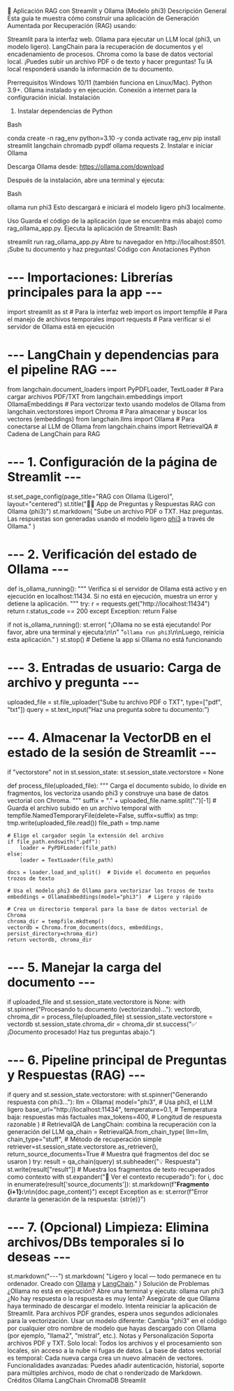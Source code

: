🦙 Aplicación RAG con Streamlit y Ollama (Modelo phi3)
Descripción General
Esta guía te muestra cómo construir una aplicación de Generación Aumentada por Recuperación (RAG) usando:

Streamlit para la interfaz web.
Ollama para ejecutar un LLM local (phi3, un modelo ligero).
LangChain para la recuperación de documentos y el encadenamiento de procesos.
Chroma como la base de datos vectorial local.
¡Puedes subir un archivo PDF o de texto y hacer preguntas! Tu IA local responderá usando la información de tu documento.

Prerrequisitos
Windows 10/11 (también funciona en Linux/Mac).
Python 3.9+.
Ollama instalado y en ejecución.
Conexión a internet para la configuración inicial.
Instalación
1. Instalar dependencias de Python

Bash

conda create -n rag_env python=3.10 -y
conda activate rag_env
pip install streamlit langchain chromadb pypdf ollama requests
2. Instalar e iniciar Ollama

Descarga Ollama desde: https://ollama.com/download

Después de la instalación, abre una terminal y ejecuta:

Bash

ollama run phi3
Esto descargará e iniciará el modelo ligero phi3 localmente.

Uso
Guarda el código de la aplicación (que se encuentra más abajo) como rag_ollama_app.py.
Ejecuta la aplicación de Streamlit:
Bash

streamlit run rag_ollama_app.py
Abre tu navegador en http://localhost:8501.
¡Sube tu documento y haz preguntas!
Código con Anotaciones
Python

# --- Importaciones: Librerías principales para la app ---
import streamlit as st                  # Para la interfaz web
import os
import tempfile                         # Para el manejo de archivos temporales
import requests                         # Para verificar si el servidor de Ollama está en ejecución

# --- LangChain y dependencias para el pipeline RAG ---
from langchain.document_loaders import PyPDFLoader, TextLoader    # Para cargar archivos PDF/TXT
from langchain.embeddings import OllamaEmbeddings                 # Para vectorizar texto usando modelos de Ollama
from langchain.vectorstores import Chroma                         # Para almacenar y buscar los vectores (embeddings)
from langchain.llms import Ollama                                 # Para conectarse al LLM de Ollama
from langchain.chains import RetrievalQA                          # Cadena de LangChain para RAG

# --- 1. Configuración de la página de Streamlit ---
st.set_page_config(page_title="RAG con Ollama (Ligero)", layout="centered")
st.title("📄🔗 App de Preguntas y Respuestas RAG con Ollama (phi3)")
st.markdown(
    "Sube un archivo PDF o TXT. Haz preguntas. Las respuestas son generadas usando el modelo ligero [phi3](https://ollama.com/library/phi3) a través de Ollama."
)

# --- 2. Verificación del estado de Ollama ---
def is_ollama_running():
    """
    Verifica si el servidor de Ollama está activo y en ejecución en localhost:11434.
    Si no está en ejecución, muestra un error y detiene la aplicación.
    """
    try:
        r = requests.get("http://localhost:11434")
        return r.status_code == 200
    except Exception:
        return False

if not is_ollama_running():
    st.error(
        "¡Ollama no se está ejecutando! Por favor, abre una terminal y ejecuta:\n\n"
        "`ollama run phi3`\n\nLuego, reinicia esta aplicación."
    )
    st.stop()  # Detiene la app si Ollama no está funcionando

# --- 3. Entradas de usuario: Carga de archivo y pregunta ---
uploaded_file = st.file_uploader("Sube tu archivo PDF o TXT", type=["pdf", "txt"])
query = st.text_input("Haz una pregunta sobre tu documento:")

# --- 4. Almacenar la VectorDB en el estado de la sesión de Streamlit ---
if "vectorstore" not in st.session_state:
    st.session_state.vectorstore = None

def process_file(uploaded_file):
    """
    Carga el documento subido, lo divide en fragmentos, los vectoriza usando phi3
    y construye una base de datos vectorial con Chroma.
    """
    suffix = "." + uploaded_file.name.split(".")[-1]
    # Guarda el archivo subido en un archivo temporal
    with tempfile.NamedTemporaryFile(delete=False, suffix=suffix) as tmp:
        tmp.write(uploaded_file.read())
        file_path = tmp.name

    # Elige el cargador según la extensión del archivo
    if file_path.endswith(".pdf"):
        loader = PyPDFLoader(file_path)
    else:
        loader = TextLoader(file_path)

    docs = loader.load_and_split()  # Divide el documento en pequeños trozos de texto

    # Usa el modelo phi3 de Ollama para vectorizar los trozos de texto
    embeddings = OllamaEmbeddings(model="phi3")  # Ligero y rápido

    # Crea un directorio temporal para la base de datos vectorial de Chroma
    chroma_dir = tempfile.mkdtemp()
    vectordb = Chroma.from_documents(docs, embeddings, persist_directory=chroma_dir)
    return vectordb, chroma_dir

# --- 5. Manejar la carga del documento ---
if uploaded_file and st.session_state.vectorstore is None:
    with st.spinner("Procesando tu documento (vectorizando)..."):
        vectordb, chroma_dir = process_file(uploaded_file)
        st.session_state.vectorstore = vectordb
        st.session_state.chroma_dir = chroma_dir
    st.success("✅ ¡Documento procesado! Haz tus preguntas abajo.")

# --- 6. Pipeline principal de Preguntas y Respuestas (RAG) ---
if query and st.session_state.vectorstore:
    with st.spinner("Generando respuesta con phi3..."):
        llm = Ollama(
            model="phi3",                     # Usa phi3, el LLM ligero
            base_url="http://localhost:11434",
            temperature=0.1,                  # Temperatura baja: respuestas más factuales
            max_tokens=400,                   # Longitud de respuesta razonable
        )
        # RetrievalQA de LangChain: combina la recuperación con la generación del LLM
        qa_chain = RetrievalQA.from_chain_type(
            llm=llm,
            chain_type="stuff",               # Método de recuperación simple
            retriever=st.session_state.vectorstore.as_retriever(),
            return_source_documents=True      # Muestra qué fragmentos del doc se usaron
        )
        try:
            result = qa_chain(query)
            st.subheader("💡 Respuesta")
            st.write(result["result"])
            # Muestra los fragmentos de texto recuperados como contexto
            with st.expander("🔎 Ver el contexto recuperado"):
                for i, doc in enumerate(result['source_documents']):
                    st.markdown(f"**Fragmento {i+1}:**\n\n{doc.page_content}")
        except Exception as e:
            st.error(f"Error durante la generación de la respuesta: {str(e)}")

# --- 7. (Opcional) Limpieza: Elimina archivos/DBs temporales si lo deseas ---

st.markdown("---")
st.markdown(
    "Ligero y local — todo permanece en tu ordenador. Creado con [Ollama](https://ollama.com) y [LangChain](https://python.langchain.com/)."
)
Solución de Problemas
¿Ollama no está en ejecución?
Abre una terminal y ejecuta: ollama run phi3
¿No hay respuesta o la respuesta es muy lenta?
Asegúrate de que Ollama haya terminado de descargar el modelo.
Intenta reiniciar la aplicación de Streamlit.
Para archivos PDF grandes, espera unos segundos adicionales para la vectorización.
Usar un modelo diferente:
Cambia "phi3" en el código por cualquier otro nombre de modelo que hayas descargado con Ollama (por ejemplo, "llama2", "mistral", etc.).
Notas y Personalización
Soporta archivos PDF y TXT.
Solo local: Todos los archivos y el procesamiento son locales, sin acceso a la nube ni fugas de datos.
La base de datos vectorial es temporal: Cada nueva carga crea un nuevo almacén de vectores.
Funcionalidades avanzadas: Puedes añadir autenticación, historial, soporte para múltiples archivos, modo de chat o renderizado de Markdown.
Créditos
Ollama
LangChain
ChromaDB
Streamlit
